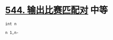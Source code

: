 # [544. 输出比赛匹配对](https://leetcode-cn.com/problems/output-contest-matches/) 中等

```
int n

n 1,n-
```

